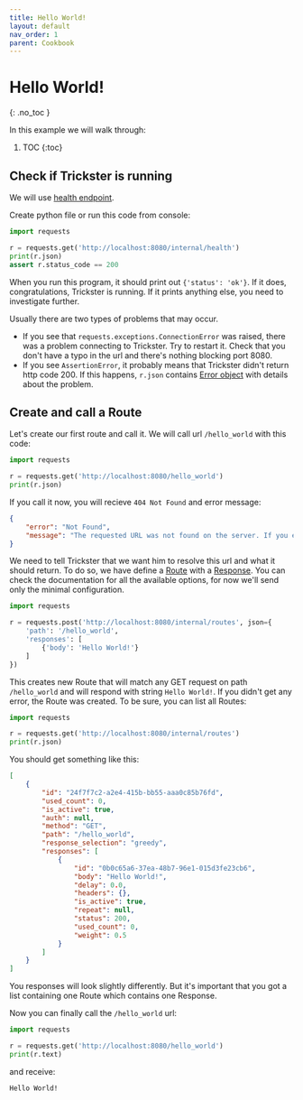 ```yaml
---
title: Hello World!
layout: default
nav_order: 1
parent: Cookbook
---
```


# Hello World!
{: .no_toc }

In this example we will walk through:

1. TOC
{:toc}

## Check if Trickster is running
We will use [health endpoint](/trickster/api/endpoints.html#get-internalhealth).

Create python file or run this code from console:

```python
import requests

r = requests.get('http://localhost:8080/internal/health')
print(r.json)
assert r.status_code == 200
```

When you run this program, it should print out `{'status': 'ok'}`. If it does, congratulations, Trickster is running. If it prints anything else, you need to investigate further.

Usually there are two types of problems that may occur.

- If you see that `requests.exceptions.ConnectionError` was raised, there was a problem connecting to Trickster. Try to restart it. Check that you don't have a typo in the url and there's nothing blocking port 8080.
- If you see `AssertionError`, it probably means that Trickster didn't return http code 200. If this happens, `r.json` contains [Error object](/trickster/api/responses#error-response) with details about the problem.


## Create and call a Route
Let's create our first route and call it. We will call url `/hello_world` with this code:

```python
import requests

r = requests.get('http://localhost:8080/hello_world')
print(r.json)
```

If you call it now, you will recieve `404 Not Found` and error message:

```json
{
    "error": "Not Found",
    "message": "The requested URL was not found on the server. If you entered the URL manually please check your spelling and try again."
}
```

We need to tell Trickster that we want him to resolve this url and what it should return. To do so, we have define a [Route](/trickster/api/model.html#route) with a [Response](/trickster/api/model.html#response). You can check the documentation for all the available options, for now we'll send only the minimal configuration.

```python
import requests

r = requests.post('http://localhost:8080/internal/routes', json={
    'path': '/hello_world',
    'responses': [
        {'body': 'Hello World!'}
    ]
})
```

This creates new Route that will match any GET request on path `/hello_world` and will respond with string `Hello World!`. If you didn't get any error, the Route was created. To be sure, you can list all Routes:

```python
import requests

r = requests.get('http://localhost:8080/internal/routes')
print(r.json)
```
You should get something like this:

```json
[
    {
        "id": "24f7f7c2-a2e4-415b-bb55-aaa0c85b76fd",
        "used_count": 0,
        "is_active": true,
        "auth": null,
        "method": "GET",
        "path": "/hello_world",
        "response_selection": "greedy",
        "responses": [
            {
                "id": "0b0c65a6-37ea-48b7-96e1-015d3fe23cb6",
                "body": "Hello World!",
                "delay": 0.0,
                "headers": {},
                "is_active": true,
                "repeat": null,
                "status": 200,
                "used_count": 0,
                "weight": 0.5
            }
        ]
    }
]
```

You responses will look slightly differently. But it's important that you got a list containing one Route which contains one Response.

Now you can finally call the `/hello_world` url:

```python
import requests

r = requests.get('http://localhost:8080/hello_world')
print(r.text)
```

and receive:

```
Hello World!
```
